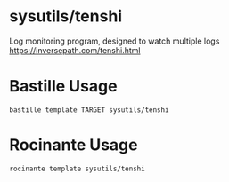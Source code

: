 # sysutils/tenshi
Log monitoring program, designed to watch multiple logs
https://inversepath.com/tenshi.html

# Bastille Usage
```shell
bastille template TARGET sysutils/tenshi
```

# Rocinante Usage
```shell
rocinante template sysutils/tenshi
```

